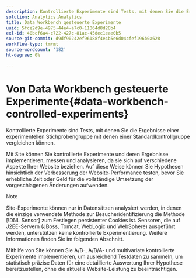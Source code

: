 ```yaml
---
description: Kontrollierte Experimente sind Tests, mit denen Sie die Ergebnisse einer experimentellen Stichprobengruppe mit denen einer Standardkontrollgruppe vergleichen können.
solution: Analytics,Analytics
title: Data Workbench gesteuerte Experimente
uuid: 5fce2d9e-4975-44e4-a7c0-11064d8d28b4
exl-id: 40bcf6a4-c722-427c-81ac-45dec1eae0b5
source-git-commit: d9df90242ef96188f4e4b5e6d04cfef196b0a628
workflow-type: tm+mt
source-wordcount: '182'
ht-degree: 0%

---
```


# Von Data Workbench gesteuerte Experimente{#data-workbench-controlled-experiments}

Kontrollierte Experimente sind Tests, mit denen Sie die Ergebnisse einer experimentellen Stichprobengruppe mit denen einer Standardkontrollgruppe vergleichen können.

Mit Site können Sie kontrollierte Experimente und deren Ergebnisse implementieren, messen und analysieren, da sie sich auf verschiedene Aspekte Ihrer Website beziehen. Auf diese Weise können Sie Hypothesen hinsichtlich der Verbesserung der Website-Performance testen, bevor Sie erhebliche Zeit oder Geld für die vollständige Umsetzung der vorgeschlagenen Änderungen aufwenden.

>[!NOTE]
>
>Site-Experimente können nur in Datensätzen analysiert werden, in denen die einzige verwendete Methode zur Besucheridentifizierung die Methode [!DNL Sensor] zum Festlegen persistenter Cookies ist. Sensoren, die auf J2EE-Servern (JBoss, Tomcat, WebLogic und WebSphere) ausgeführt werden, unterstützen keine kontrollierte Experimentierung. Weitere Informationen finden Sie im folgenden Abschnitt.

Mithilfe von Site können Sie A/B-, A/B/A- und multivariate kontrollierte Experimente implementieren, um ausreichend Testdaten zu sammeln, um statistisch präzise Daten für eine detaillierte Auswertung Ihrer Hypothese bereitzustellen, ohne die aktuelle Website-Leistung zu beeinträchtigen.
